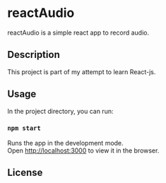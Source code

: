 # reactAudio

reactAudio is a simple react app to record audio.


## Description

This project is part of my attempt to learn React-js.


## Usage

In the project directory, you can run:

### `npm start`

Runs the app in the development mode.<br />
Open [http://localhost:3000](http://localhost:3000) to view it in the browser.



## License
